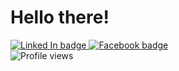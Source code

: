 <h1 style="align-self: center"> Hello there!</h1>
<div id="social_accounts">
  <a href="https://www.linkedin.com/in/fraion-hyudz-esguerra-914645125/">
      <img src="https://img.shields.io/badge/LinkedIn-blue?style=flat-square&logo=linkedin&logoColor=white" alt="Linked In badge">
  </a>

  <a href="https://www.facebook.com/hyudz.esguerra.1">
      <img src="https://img.shields.io/badge/Facebook-blue?style=flat-square&logo=facebook&logoColor=white" alt="Facebook badge">
  </a>
</div>

<img src="https://komarev.com/ghpvc/?Hyudz" alt="Profile views"/>
